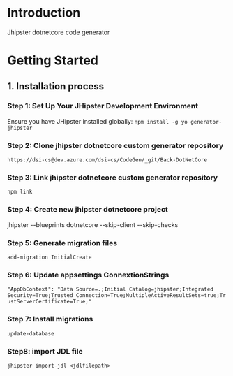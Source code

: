 # Introduction 
Jhipster dotnetcore code generator

# Getting Started

## 1. Installation process

### Step 1: Set Up Your JHipster Development Environment
Ensure you have JHipster installed globally: ` npm install -g yo generator-jhipster `

### Step 2: Clone jhipster dotnetcore custom generator repository
` https://dsi-cs@dev.azure.com/dsi-cs/CodeGen/_git/Back-DotNetCore `

### Step 3: Link jhipster dotnetcore custom generator repository
` npm link `

### Step 4: Create new jhipster dotnetcore project
jhipster --blueprints dotnetcore --skip-client --skip-checks

### Step 5: Generate migration files 
` add-migration InitialCreate `

### Step 6: Update appsettings ConnextionStrings
` "AppDbContext": "Data Source=.;Initial Catalog=jhipster;Integrated Security=True;Trusted_Connection=True;MultipleActiveResultSets=true;TrustServerCertificate=True;" `

### Step 7: Install migrations
` update-database `

### Step8: import JDL file
` jhipster import-jdl <jdlfilepath> `